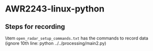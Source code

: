# AWR2243-linux-python

## Steps for recording

\item `open_radar_setup_commands.txt` has the commands to record data (ignore 10th line: python ../../processing/main2.py)
